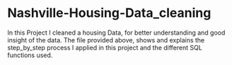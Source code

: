 # Nashville-Housing-Data_cleaning

In this Project I cleaned a housing Data, for better understanding and good insight of the data.
The  file provided above, shows and explains the step_by_step process I applied in this project and the different SQL functions used.
